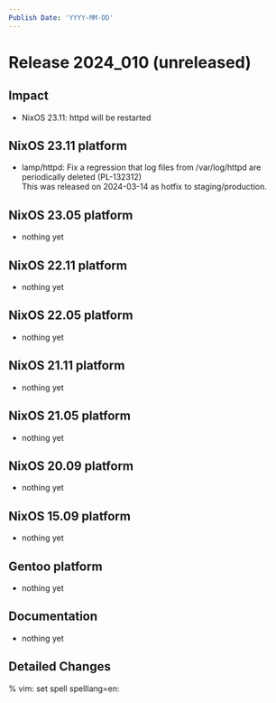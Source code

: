 ```yaml
---
Publish Date: 'YYYY-MM-DD'
---
```


# Release 2024_010 (unreleased)

## Impact

- NixOS 23.11: httpd will be restarted

## NixOS 23.11 platform

- lamp/httpd: Fix a regression that log files from /var/log/httpd are periodically deleted (PL-132312)  
  This was released on 2024-03-14 as hotfix to staging/production.

## NixOS 23.05 platform

- nothing yet

## NixOS 22.11 platform

- nothing yet

## NixOS 22.05 platform

- nothing yet

## NixOS 21.11 platform

- nothing yet

## NixOS 21.05 platform

- nothing yet

## NixOS 20.09 platform

- nothing yet

## NixOS 15.09 platform

- nothing yet

## Gentoo platform

- nothing yet

## Documentation

- nothing yet

## Detailed Changes

% vim: set spell spelllang=en:

